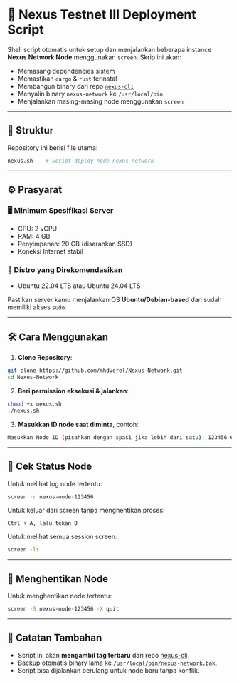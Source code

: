 # 🚀 Nexus Testnet III Deployment Script

Shell script otomatis untuk setup dan menjalankan beberapa instance **Nexus Network Node** menggunakan `screen`. Skrip ini akan:

- Memasang dependencies sistem
- Memastikan `cargo` & `rust` terinstal
- Membangun binary dari repo [`nexus-cli`](https://github.com/nexus-xyz/nexus-cli)
- Menyalin binary `nexus-network` ke `/usr/local/bin`
- Menjalankan masing-masing node menggunakan `screen`

---

## 📂 Struktur

Repository ini berisi file utama:

```bash
nexus.sh    # Script deploy node nexus-network
```

---

## ⚙️ Prasyarat

### 🖥️ Minimum Spesifikasi Server

- CPU: 2 vCPU
- RAM: 4 GB
- Penyimpanan: 20 GB (disarankan SSD)
- Koneksi Internet stabil

### 🐧 Distro yang Direkomendasikan

- Ubuntu 22.04 LTS atau Ubuntu 24.04 LTS



Pastikan server kamu menjalankan OS **Ubuntu/Debian-based** dan sudah memiliki akses `sudo`.

---

## 🛠️ Cara Menggunakan

1. **Clone Repository**:

```bash
git clone https://github.com/mhdverel/Nexus-Network.git
cd Nexus-Network
```

2. **Beri permission eksekusi & jalankan**:

```bash
chmod +x nexus.sh
./nexus.sh
```

3. **Masukkan ID node saat diminta**, contoh:

```bash
Masukkan Node ID (pisahkan dengan spasi jika lebih dari satu): 123456 654321
```

---

## 🧪 Cek Status Node

Untuk melihat log node tertentu:

```bash
screen -r nexus-node-123456
```

Untuk keluar dari screen tanpa menghentikan proses:

```
Ctrl + A, lalu tekan D
```

Untuk melihat semua session screen:

```bash
screen -ls
```

---

## 🧹 Menghentikan Node

Untuk menghentikan node tertentu:

```bash
screen -S nexus-node-123456 -X quit
```

---

## 📌 Catatan Tambahan

- Script ini akan **mengambil tag terbaru** dari repo [nexus-cli](https://github.com/nexus-xyz/nexus-cli).
- Backup otomatis binary lama ke `/usr/local/bin/nexus-network.bak`.
- Script bisa dijalankan berulang untuk node baru tanpa konflik.
